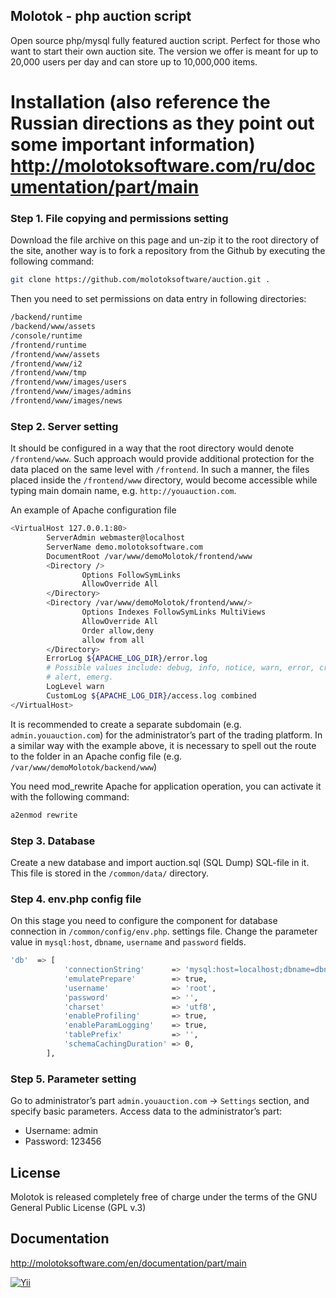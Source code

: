Molotok - php auction script
----------------------------

Open source php/mysql fully featured auction script. Perfect for those who want to start their own auction site. The version we offer is meant for up to 20,000 users per day and can store up to 10,000,000 items.

# Installation (also reference the Russian directions as they point out some important information) http://molotoksoftware.com/ru/documentation/part/main

### Step 1. File copying and permissions setting
Download the file archive on this page and un-zip it to the root directory of the site, another way is to fork a repository from the Github by executing the following command:
```sh
git clone https://github.com/molotoksoftware/auction.git .
```
Then you need to set permissions on data entry in following directories:
```sh
/backend/runtime
/backend/www/assets
/console/runtime
/frontend/runtime
/frontend/www/assets
/frontend/www/i2
/frontend/www/tmp
/frontend/www/images/users
/frontend/www/images/admins
/frontend/www/images/news
```

### Step 2. Server setting

It should be configured in a way that the root directory would denote `/frontend/www`. Such approach would provide additional protection for the data placed on the same level with `/frontend`. In such a manner, the files placed inside the `/frontend/www` directory, would become accessible while typing main domain name, e.g. `http://youauction.com`.

An example of Apache configuration file
```sh
<VirtualHost 127.0.0.1:80>
        ServerAdmin webmaster@localhost
        ServerName demo.molotoksoftware.com
        DocumentRoot /var/www/demoMolotok/frontend/www
        <Directory />
                Options FollowSymLinks
                AllowOverride All
        </Directory>
        <Directory /var/www/demoMolotok/frontend/www/>
                Options Indexes FollowSymLinks MultiViews
                AllowOverride All
                Order allow,deny
                allow from all
        </Directory>
        ErrorLog ${APACHE_LOG_DIR}/error.log
        # Possible values include: debug, info, notice, warn, error, crit,
        # alert, emerg.
        LogLevel warn
        CustomLog ${APACHE_LOG_DIR}/access.log combined
</VirtualHost>
```
It is recommended to create a separate subdomain (e.g. `admin.youauction.com`) for the administrator’s part of the trading platform. In a similar way with the example above, it is necessary to spell out the route to the folder in an Apache config file (e.g. `/var/www/demoMolotok/backend/www`)

You need mod_rewrite Apache for application operation, you can activate it with the following command:
```sh
a2enmod rewrite
```

### Step 3. Database
Create a new database and import auction.sql (SQL Dump) SQL-file in it. This file is stored in the `/common/data/` directory. 

### Step 4. env.php config file
On this stage you need to configure the component for database connection in `/common/config/env.php`. settings file. Change the parameter value in `mysql:host`, `dbname`, `username` and `password` fields.
```sh
'db'  => [
            'connectionString'      => 'mysql:host=localhost;dbname=dbname',
            'emulatePrepare'        => true,
            'username'              => 'root',
            'password'              => '',
            'charset'               => 'utf8',
            'enableProfiling'       => true,
            'enableParamLogging'    => true,
            'tablePrefix'           => '',
            'schemaCachingDuration' => 0,
        ],
```
### Step 5. Parameter setting
Go to administrator’s part `admin.youauction.com` -> `Settings` section, and specify basic parameters. Access data to the administrator’s part:

 - Username: admin
 - Password: 123456


License
----


Molotok is released completely free of charge under the terms of the GNU General Public License (GPL v.3)

Documentation
----
http://molotoksoftware.com/en/documentation/part/main
   
   [![Yii](https://img.shields.io/badge/Powered_by-Yii_Framework-green.svg?style=flat)](http://www.yiiframework.com/)

